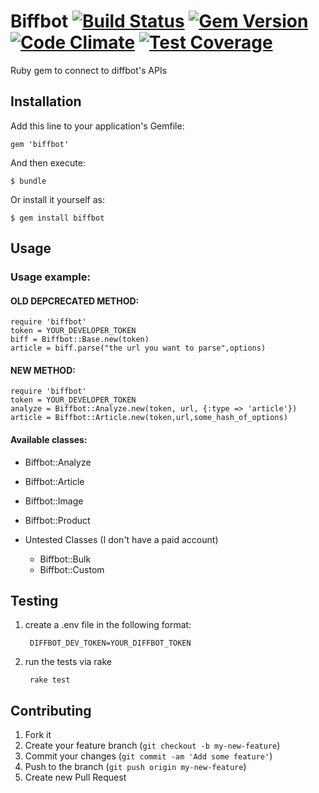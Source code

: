 # Biffbot [![Build Status](https://travis-ci.org/tevren/biffbot.svg?branch=master)](https://travis-ci.org/tevren/biffbot) [![Gem Version](https://badge.fury.io/rb/biffbot.svg)](http://badge.fury.io/rb/biffbot) [![Code Climate](https://codeclimate.com/github/tevren/biffbot/badges/gpa.svg)](https://codeclimate.com/github/tevren/biffbot) [![Test Coverage](https://codeclimate.com/github/tevren/biffbot/badges/coverage.svg)](https://codeclimate.com/github/tevren/biffbot)

Ruby gem to connect to diffbot's APIs

## Installation

Add this line to your application's Gemfile:

    gem 'biffbot'

And then execute:

    $ bundle

Or install it yourself as:

    $ gem install biffbot

## Usage

### Usage example:
#### OLD DEPCRECATED METHOD: 

    require 'biffbot'
    token = YOUR_DEVELOPER_TOKEN
	biff = Biffbot::Base.new(token)
	article = biff.parse("the url you want to parse",options)

#### NEW METHOD: 

    require 'biffbot'
    token = YOUR_DEVELOPER_TOKEN
    analyze = Biffbot::Analyze.new(token, url, {:type => 'article'})
    article = Biffbot::Article.new(token,url,some_hash_of_options)

#### Available classes: 
* Biffbot::Analyze
* Biffbot::Article
* Biffbot::Image
* Biffbot::Product
* Untested Classes (I don't have a paid account)

    * Biffbot::Bulk
    * Biffbot::Custom

## Testing

1. create a .env file in the following format:

        DIFFBOT_DEV_TOKEN=YOUR_DIFFBOT_TOKEN

2. run the tests via rake

        rake test

## Contributing

1. Fork it
2. Create your feature branch (`git checkout -b my-new-feature`)
3. Commit your changes (`git commit -am 'Add some feature'`)
4. Push to the branch (`git push origin my-new-feature`)
5. Create new Pull Request
